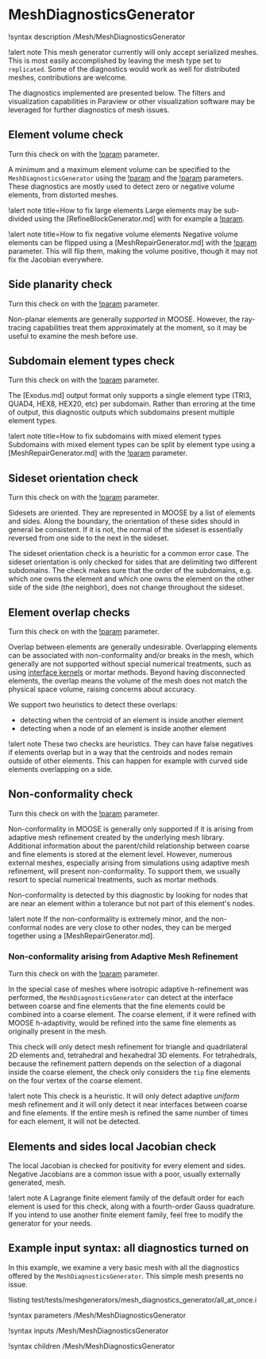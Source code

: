 # MeshDiagnosticsGenerator

!syntax description /Mesh/MeshDiagnosticsGenerator

!alert note
This mesh generator currently will only accept serialized meshes.  This is most easily accomplished by leaving the mesh type set to `replicated`.
Some of the diagnostics would work as well for distributed meshes, contributions are welcome.

The diagnostics implemented are presented below. The filters and visualization capabilities in Paraview or
other visualization software may be leveraged for further diagnostics of mesh issues.

## Element volume check

Turn this check on with the [!param](/Mesh/MeshDiagnosticsGenerator/examine_element_volumes) parameter.

A minimum and a maximum element volume can be specified to the `MeshDiagnosticsGenerator` using
the [!param](/Mesh/MeshDiagnosticsGenerator/minimum_element_volumes) and the
[!param](/Mesh/MeshDiagnosticsGenerator/maximum_element_volumes) parameters.
These diagnostics are mostly used to detect zero or negative volume elements, from distorted meshes.

!alert note title=How to fix large elements
Large elements may be sub-divided using the [RefineBlockGenerator.md] with for example a
[!param](/Mesh/RefineBlockGenerator/max_element_volume).

!alert note title=How to fix negative volume elements
Negative volume elements can be flipped using a [MeshRepairGenerator.md] with the
[!param](/Mesh/MeshRepairGenerator/fix_elements_orientation) parameter. This will flip them, making the volume
positive, though it may not fix the Jacobian everywhere.

## Side planarity check

Turn this check on with the [!param](/Mesh/MeshDiagnosticsGenerator/examine_nonplanar_sides) parameter.

Non-planar elements are generally *supported* in MOOSE. However, the ray-tracing capabilities treat them
approximately at the moment, so it may be useful to examine the mesh before use.

## Subdomain element types check

Turn this check on with the [!param](/Mesh/MeshDiagnosticsGenerator/examine_element_types) parameter.

The [Exodus.md] output format only supports a single element type (TRI3, QUAD4, HEX8, HEX20, etc) per
subdomain. Rather than erroring at the time of output, this diagnostic outputs which subdomains present
multiple element types.

!alert note title=How to fix subdomains with mixed element types
Subdomains with mixed element types can be split by element type using a [MeshRepairGenerator.md] with the
[!param](/Mesh/MeshRepairGenerator/separate_blocks_by_element_types) parameter.

## Sideset orientation check

Turn this check on with the [!param](/Mesh/MeshDiagnosticsGenerator/examine_sidesets_orientation) parameter.

Sidesets are oriented. They are represented in MOOSE by a list of elements and sides. Along the boundary,
the orientation of these sides should in general be consistent. If it is not, the normal of the sideset is
essentially reversed from one side to the next in the sideset.

The sideset orientation check is a heuristic for a common error case.
The sideset orientation is only checked for sides that are delimiting two different subdomains. The check
makes sure that the order of the subdomains, e.g. which one owns the element and which one owns the element on the
other side of the side (the neighbor), does not change throughout the sideset.

## Element overlap checks

Turn this check on with the [!param](/Mesh/MeshDiagnosticsGenerator/examine_element_overlap) parameter.

Overlap between elements are generally undesirable. Overlapping elements can be associated with non-conformality and/or
breaks in the mesh, which generally are not supported without special numerical treatments, such as using
[interface kernels](syntax/InterfaceKernels/index.md) or mortar methods. Beyond having disconnected elements, the
overlap means the volume of the mesh does not match the physical space volume, raising concerns about accuracy.

We support two heuristics to detect these overlaps:

- detecting when the centroid of an element is inside another element
- detecting when a node of an element is inside another element

!alert note
These two checks are heuristics. They can have false negatives if elements overlap but in a way that the centroids
and nodes remain outside of other elements. This can happen for example with curved side elements overlapping on a side.

## Non-conformality check

Turn this check on with the [!param](/Mesh/MeshDiagnosticsGenerator/examine_non_conformality) parameter.

Non-conformality in MOOSE is generally only supported if it is arising from adaptive mesh refinement created
by the underlying mesh library. Additional information about the parent/child relationship between coarse and fine
elements is stored at the element level. However, numerous external meshes, especially arising from simulations
using adaptive mesh refinement, will present non-conformality. To support them, we usually resort to special numerical treatments,
such as mortar methods.

Non-conformality is detected by this diagnostic by looking for nodes that are near an element within a tolerance but
not part of this element's nodes.

!alert note
If the non-conformality is extremely minor, and the non-conformal nodes are very close to other nodes,
they can be merged together using a [MeshRepairGenerator.md].

### Non-conformality arising from Adaptive Mesh Refinement

Turn this check on with the [!param](/Mesh/MeshDiagnosticsGenerator/search_for_adaptivity_nonconformality) parameter.

In the special case of meshes where isotropic adaptive h-refinement was performed, the `MeshDiagnosticsGenerator` can detect
at the interface between coarse and fine elements that the fine elements could be combined into a coarse element.
The coarse element, if it were refined with MOOSE h-adaptivity, would be refined into the same fine elements as
originally present in the mesh.

This check will only detect mesh refinement for triangle and quadrilateral 2D elements and, tetrahedral and hexahedral 3D
elements. For tetrahedrals, because the refinement pattern depends on the selection of a diagonal inside the coarse element,
the check only considers the `tip` fine elements on the four vertex of the coarse element.

!alert note
This check is a heuristic. It will only detect adaptive *uniform* mesh refinement and it will only detect it
near interfaces between coarse and fine elements. If the entire mesh is refined the same number of times for each
element, it will not be detected.

## Elements and sides local Jacobian check

The local Jacobian is checked for positivity for every element and sides. Negative Jacobians are a common issue
with a poor, usually externally generated, mesh.

!alert note
A Lagrange finite element family of the default order for each element is used for this check, along with a fourth-order
Gauss quadrature. If you intend to use another finite element family,
feel free to modify the generator for your needs.

## Example input syntax: all diagnostics turned on

In this example, we examine a very basic mesh with all the diagnostics offered by the `MeshDiagnosticsGenerator`.
This simple mesh presents no issue.

!listing test/tests/meshgenerators/mesh_diagnostics_generator/all_at_once.i

!syntax parameters /Mesh/MeshDiagnosticsGenerator

!syntax inputs /Mesh/MeshDiagnosticsGenerator

!syntax children /Mesh/MeshDiagnosticsGenerator
